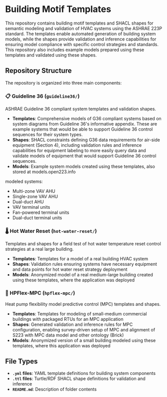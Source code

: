 # Building Motif Templates

This repository contains building motif templates and SHACL shapes for semantic modeling and validation of HVAC systems using the ASHRAE 223P standard. The templates enable automated generation of building system models, while the shapes provide validation and inference capabilities for ensuring model compliance with specific control strategies and standards. This repository also includes example models prepared using these templates and validated using these shapes.

## Repository Structure

The repository is organized into three main components:

### 📋 Guideline 36 (`guideline36/`)
ASHRAE Guideline 36 compliant system templates and validation shapes.

- **Templates**: Comprehensive models of G36 compliant systems based on system diagrams from Guideline 36's informative appendix. These are example systems that would be able to support Guideline 36 control sequences for their system types. 
- **Shapes**: SHACL constraints defining G36 data requirements for air-side equipment (Section 4), including validation rules and inference capabilities for equipment labeling to more easily query data and validate models of equipment that would support Guideline 36 control sequences. 
- **Models**: Example system models created using these templates, also stored at models.open223.info

modeled systems:
- Multi-zone VAV AHU
- Single-zone VAV AHU  
- Dual-duct AHU
- VAV terminal units
- Fan-powered terminal units
- Dual-duct terminal units

### 🌡️ Hot Water Reset (`hot-water-reset/`)
Templates and shapes for a field test of hot water temperature reset control strategies at a real large building.

- **Templates**: Templates for a model of a real building HVAC system
- **Shapes**: Validation rules ensuring systems have necessary equipment and data points for hot water reset strategy deployment
- **Models**: Anonymized model of a real medium-large building created using these templates, where the application was deployed

### 🔄 HPFlex-MPC (`hpflex-mpc/`)
Heat pump flexibility model predictive control (MPC) templates and shapes.

- **Templates**: Templates for modeling of small-medium commercial buildings with packaged RTUs for an MPC application
- **Shapes**: Generated validation and inference rules for MPC configuration, enabling survey-driven setup of MPC and alignment of S223 with MPC data model and other ontology (Brick)
- **Models**: Anonymized version of a small building modeled using these templates, where this application was deployed

## File Types

- **`.yml` files**: YAML template definitions for building system components
- **`.ttl` files**: Turtle/RDF SHACL shape definitions for validation and inference
- **`README.md`**: Description of folder contents
